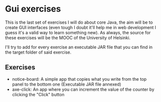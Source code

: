 # Gui exercises

This is the last set of exercises I will do about core Java, the aim will be to create GUI interfaces (even tough I doubt it'll help me in web development I guess it's a valid way to learn something new). As always, the source for these exercises will be the MOOC of the University of Helsinki.

I'll try to add for every exercise an executable JAR file that you can find in the target folder of said exercise.

## Exercises

* notice-board: A simple app that copies what you write from the top panel to the bottom one (Executable JAR file annexed)
* axe-click: An app where you can increment the value of the counter by clicking the "Click" button